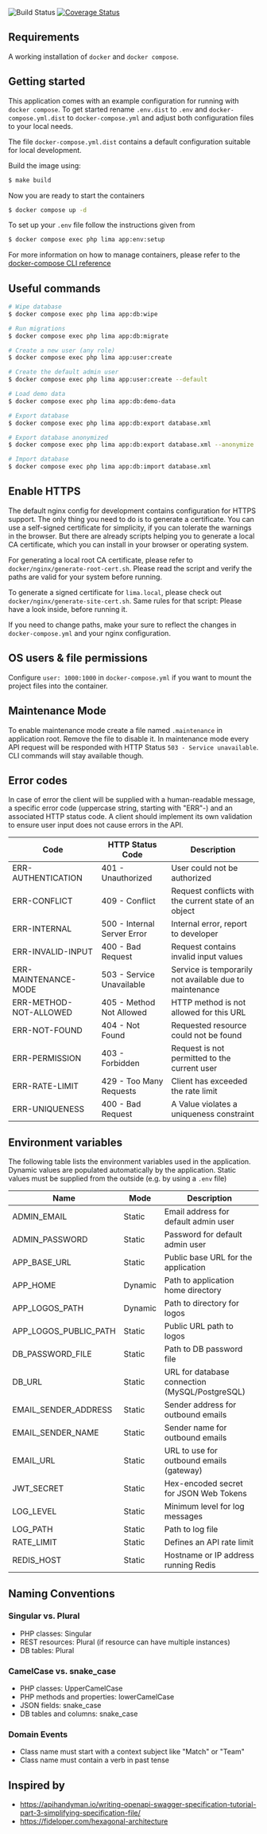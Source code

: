 ![Build Status](https://github.com/mariusklocke/liga-manager-api/actions/workflows/docker-build.yml/badge.svg)
[![Coverage Status](https://codecov.io/gh/mariusklocke/liga-manager-api/graph/badge.svg?token=08EF0R5UTL)](https://codecov.io/gh/mariusklocke/liga-manager-api)
## Requirements
A working installation of `docker` and `docker compose`.

## Getting started
This application comes with an example configuration for running with `docker compose`. To get started rename `.env.dist` to `.env` and `docker-compose.yml.dist` to `docker-compose.yml` and adjust both configuration files to your local needs.

The file `docker-compose.yml.dist` contains a default configuration suitable for local development.

Build the image using:
```bash
$ make build
```

Now you are ready to start the containers
```bash
$ docker compose up -d
```

To set up your `.env` file follow the instructions given from
```bash
$ docker compose exec php lima app:env:setup
```

For more information on how to manage containers, please refer to the [docker-compose CLI reference](https://docs.docker.com/compose/reference/overview/#command-options-overview-and-help)

## Useful commands

```bash
# Wipe database
$ docker compose exec php lima app:db:wipe

# Run migrations
$ docker compose exec php lima app:db:migrate

# Create a new user (any role)
$ docker compose exec php lima app:user:create

# Create the default admin user
$ docker compose exec php lima app:user:create --default

# Load demo data
$ docker compose exec php lima app:db:demo-data

# Export database
$ docker compose exec php lima app:db:export database.xml

# Export database anonymized
$ docker compose exec php lima app:db:export database.xml --anonymize

# Import database
$ docker compose exec php lima app:db:import database.xml
```

## Enable HTTPS

The default nginx config for development contains configuration for HTTPS support.
The only thing you need to do is to generate a certificate. You can use a self-signed certificate for simplicity, if you
can tolerate the warnings in the browser.
But there are already scripts helping you to generate a local CA certificate, which you can install in your browser or
operating system.

For generating a local root CA certificate, please refer to `docker/nginx/generate-root-cert.sh`. Please read the script
and verify the paths are valid for your system before running.

To generate a signed certificate for `lima.local`, please check out `docker/nginx/generate-site-cert.sh`.
Same rules for that script: Please have a look inside, before running it.

If you need to change paths, make your sure to reflect the changes in `docker-compose.yml` and your nginx configuration.

## OS users & file permissions

Configure `user: 1000:1000` in `docker-compose.yml` if you want to mount the project files into the container.

## Maintenance Mode

To enable maintenance mode create a file named `.maintenance` in application root. Remove the file to disable it.
In maintenance mode every API request will be responded with HTTP Status `503 - Service unavailable`.
CLI commands will stay available though.

## Error codes

In case of error the client will be supplied with a human-readable message, a specific error code (uppercase string,
starting with "ERR"-) and an associated HTTP status code. A client should implement its own validation to ensure user
input does not cause errors in the API.

| Code                   | HTTP Status Code            | Description                                             |
|------------------------|-----------------------------|---------------------------------------------------------|
| ERR-AUTHENTICATION     | 401 - Unauthorized          | User could not be authorized                            |
| ERR-CONFLICT           | 409 - Conflict              | Request conflicts with the current state of an object   |
| ERR-INTERNAL           | 500 - Internal Server Error | Internal error, report to developer                     |
| ERR-INVALID-INPUT      | 400 - Bad Request           | Request contains invalid input values                   |
| ERR-MAINTENANCE-MODE   | 503 - Service Unavailable   | Service is temporarily not available due to maintenance |
| ERR-METHOD-NOT-ALLOWED | 405 - Method Not Allowed    | HTTP method is not allowed for this URL                 |
| ERR-NOT-FOUND          | 404 - Not Found             | Requested resource could not be found                   |
| ERR-PERMISSION         | 403 - Forbidden             | Request is not permitted to the current user            |
| ERR-RATE-LIMIT         | 429 - Too Many Requests     | Client has exceeded the rate limit                      |
| ERR-UNIQUENESS         | 400 - Bad Request           | A Value violates a uniqueness constraint                |

## Environment variables

The following table lists the environment variables used in the application. Dynamic values are populated automatically
by the application. Static values must be supplied from the outside (e.g. by using a `.env` file)

| Name                  | Mode     | Description                                    |
|-----------------------|----------|------------------------------------------------|
| ADMIN_EMAIL           | Static   | Email address for default admin user           |
| ADMIN_PASSWORD        | Static   | Password for default admin user                |
| APP_BASE_URL          | Static   | Public base URL for the application            |
| APP_HOME              | Dynamic  | Path to application home directory             |
| APP_LOGOS_PATH        | Dynamic  | Path to directory for logos                    |
| APP_LOGOS_PUBLIC_PATH | Static   | Public URL path to logos                       |
| DB_PASSWORD_FILE      | Static   | Path to DB password file                       |
| DB_URL                | Static   | URL for database connection (MySQL/PostgreSQL) |
| EMAIL_SENDER_ADDRESS  | Static   | Sender address for outbound emails             |
| EMAIL_SENDER_NAME     | Static   | Sender name for outbound emails                |
| EMAIL_URL             | Static   | URL to use for outbound emails (gateway)       |
| JWT_SECRET            | Static   | Hex-encoded secret for JSON Web Tokens         |
| LOG_LEVEL             | Static   | Minimum level for log messages                 |
| LOG_PATH              | Static   | Path to log file                               |
| RATE_LIMIT            | Static   | Defines an API rate limit                      |
| REDIS_HOST            | Static   | Hostname or IP address running Redis           |

## Naming Conventions

### Singular vs. Plural

* PHP classes: Singular
* REST resources: Plural (if resource can have multiple instances)
* DB tables: Plural

### CamelCase vs. snake_case

* PHP classes: UpperCamelCase
* PHP methods and properties: lowerCamelCase
* JSON fields: snake_case
* DB tables and columns: snake_case

### Domain Events

* Class name must start with a context subject like "Match" or "Team"
* Class name must contain a verb in past tense

## Inspired by

* https://apihandyman.io/writing-openapi-swagger-specification-tutorial-part-3-simplifying-specification-file/
* https://fideloper.com/hexagonal-architecture
